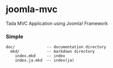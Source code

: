 joomla-mvc
==========

Tada MVC Application using Joomla! Framework

### Simple
    doc/              -- documentation directory
      mkd/            -- markdown directory
        index.mkd     -- index
        index.ja.mkd  -- index(ja)
